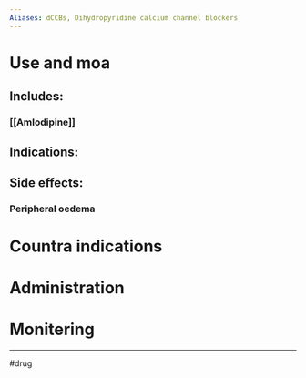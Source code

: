 ```yaml
---
Aliases: dCCBs, Dihydropyridine calcium channel blockers
---
```

# Use and moa
## Includes:
### [[Amlodipine]]
## Indications:
## Side effects:
### Peripheral oedema
# Countra indications
# Administration 
# Monitering 

---
#drug 